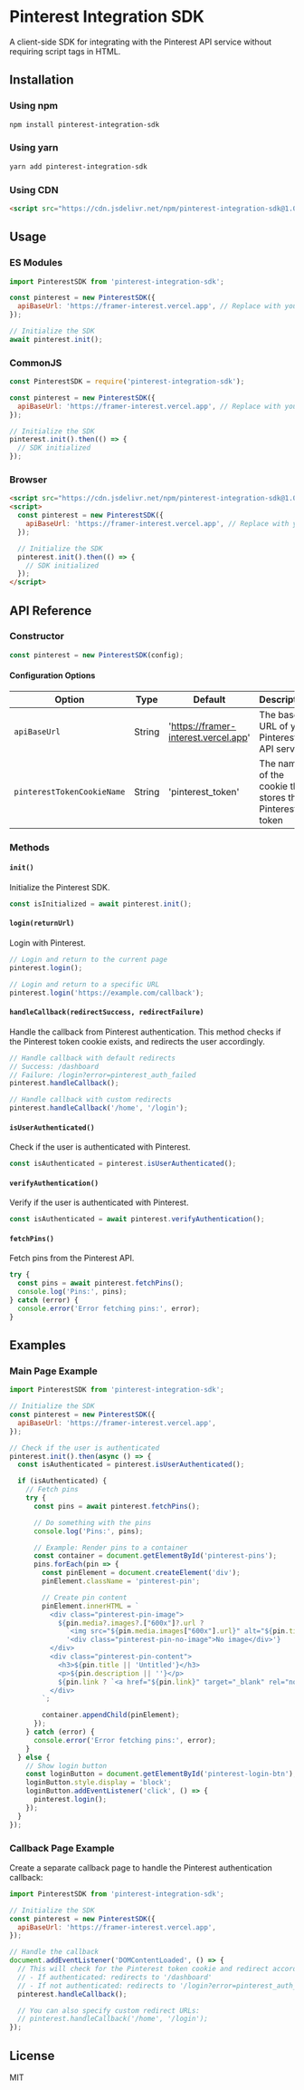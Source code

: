 # Pinterest Integration SDK

A client-side SDK for integrating with the Pinterest API service without requiring script tags in HTML.

## Installation

### Using npm

```bash
npm install pinterest-integration-sdk
```

### Using yarn

```bash
yarn add pinterest-integration-sdk
```

### Using CDN

```html
<script src="https://cdn.jsdelivr.net/npm/pinterest-integration-sdk@1.0.0/pinterest-sdk.min.js"></script>
```

## Usage

### ES Modules

```javascript
import PinterestSDK from 'pinterest-integration-sdk';

const pinterest = new PinterestSDK({
  apiBaseUrl: 'https://framer-interest.vercel.app', // Replace with your actual service URL
});

// Initialize the SDK
await pinterest.init();
```

### CommonJS

```javascript
const PinterestSDK = require('pinterest-integration-sdk');

const pinterest = new PinterestSDK({
  apiBaseUrl: 'https://framer-interest.vercel.app', // Replace with your actual service URL
});

// Initialize the SDK
pinterest.init().then(() => {
  // SDK initialized
});
```

### Browser

```html
<script src="https://cdn.jsdelivr.net/npm/pinterest-integration-sdk@1.0.0/pinterest-sdk.min.js"></script>
<script>
  const pinterest = new PinterestSDK({
    apiBaseUrl: 'https://framer-interest.vercel.app', // Replace with your actual service URL
  });

  // Initialize the SDK
  pinterest.init().then(() => {
    // SDK initialized
  });
</script>
```

## API Reference

### Constructor

```javascript
const pinterest = new PinterestSDK(config);
```

#### Configuration Options

| Option | Type | Default | Description |
|--------|------|---------|-------------|
| `apiBaseUrl` | String | 'https://framer-interest.vercel.app' | The base URL of your Pinterest API service |
| `pinterestTokenCookieName` | String | 'pinterest_token' | The name of the cookie that stores the Pinterest token |

### Methods

#### `init()`

Initialize the Pinterest SDK.

```javascript
const isInitialized = await pinterest.init();
```

#### `login(returnUrl)`

Login with Pinterest.

```javascript
// Login and return to the current page
pinterest.login();

// Login and return to a specific URL
pinterest.login('https://example.com/callback');
```

#### `handleCallback(redirectSuccess, redirectFailure)`

Handle the callback from Pinterest authentication. This method checks if the Pinterest token cookie exists, and redirects the user accordingly.

```javascript
// Handle callback with default redirects
// Success: /dashboard
// Failure: /login?error=pinterest_auth_failed
pinterest.handleCallback();

// Handle callback with custom redirects
pinterest.handleCallback('/home', '/login');
```

#### `isUserAuthenticated()`

Check if the user is authenticated with Pinterest.

```javascript
const isAuthenticated = pinterest.isUserAuthenticated();
```

#### `verifyAuthentication()`

Verify if the user is authenticated with Pinterest.

```javascript
const isAuthenticated = await pinterest.verifyAuthentication();
```

#### `fetchPins()`

Fetch pins from the Pinterest API.

```javascript
try {
  const pins = await pinterest.fetchPins();
  console.log('Pins:', pins);
} catch (error) {
  console.error('Error fetching pins:', error);
}
```

## Examples

### Main Page Example

```javascript
import PinterestSDK from 'pinterest-integration-sdk';

// Initialize the SDK
const pinterest = new PinterestSDK({
  apiBaseUrl: 'https://framer-interest.vercel.app',
});

// Check if the user is authenticated
pinterest.init().then(async () => {
  const isAuthenticated = pinterest.isUserAuthenticated();

  if (isAuthenticated) {
    // Fetch pins
    try {
      const pins = await pinterest.fetchPins();

      // Do something with the pins
      console.log('Pins:', pins);

      // Example: Render pins to a container
      const container = document.getElementById('pinterest-pins');
      pins.forEach(pin => {
        const pinElement = document.createElement('div');
        pinElement.className = 'pinterest-pin';

        // Create pin content
        pinElement.innerHTML = `
          <div class="pinterest-pin-image">
            ${pin.media?.images?.["600x"]?.url ?
              `<img src="${pin.media.images["600x"].url}" alt="${pin.title || 'Pinterest Pin'}">` :
              '<div class="pinterest-pin-no-image">No image</div>'}
          </div>
          <div class="pinterest-pin-content">
            <h3>${pin.title || 'Untitled'}</h3>
            <p>${pin.description || ''}</p>
            ${pin.link ? `<a href="${pin.link}" target="_blank" rel="noopener noreferrer">Visit</a>` : ''}
          </div>
        `;

        container.appendChild(pinElement);
      });
    } catch (error) {
      console.error('Error fetching pins:', error);
    }
  } else {
    // Show login button
    const loginButton = document.getElementById('pinterest-login-btn');
    loginButton.style.display = 'block';
    loginButton.addEventListener('click', () => {
      pinterest.login();
    });
  }
});
```

### Callback Page Example

Create a separate callback page to handle the Pinterest authentication callback:

```javascript
import PinterestSDK from 'pinterest-integration-sdk';

// Initialize the SDK
const pinterest = new PinterestSDK({
  apiBaseUrl: 'https://framer-interest.vercel.app',
});

// Handle the callback
document.addEventListener('DOMContentLoaded', () => {
  // This will check for the Pinterest token cookie and redirect accordingly
  // - If authenticated: redirects to '/dashboard'
  // - If not authenticated: redirects to '/login?error=pinterest_auth_failed'
  pinterest.handleCallback();

  // You can also specify custom redirect URLs:
  // pinterest.handleCallback('/home', '/login');
});
```

## License

MIT
